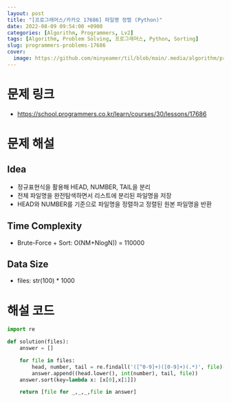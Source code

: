 ```yaml
---
layout: post
title: "[프로그래머스/카카오 17686] 파일명 정렬 (Python)"
date: 2022-08-09 09:54:00 +0900
categories: [Algorithm, Programmers, Lv2]
tags: [Algorithm, Problem Solving, 프로그래머스, Python, Sorting]
slug: programmers-problems-17686
cover:
  image: https://github.com/minyeamer/til/blob/main/.media/algorithm/programmers-logo.png?raw=true
---
```


# 문제 링크
- https://school.programmers.co.kr/learn/courses/30/lessons/17686

# 문제 해설

## Idea
- 정규표현식을 활용해 HEAD, NUMBER, TAIL을 분리
- 전체 파일명을 완전탐색하면서 리스트에 분리된 파일명을 저장
- HEAD와 NUMBER를 기준으로 파일명을 정렬하고 정렬된 원본 파일명을 반환

## Time Complexity
- Brute-Force + Sort: O(NM+NlogN)) = 110000

## Data Size
- files: str(100) * 1000

# 해설 코드

```python
import re

def solution(files):
    answer = []

    for file in files:
        head, number, tail = re.findall('([^0-9]+)([0-9]+)(.*)', file)[0]
        answer.append((head.lower(), int(number), tail, file))
    answer.sort(key=lambda x: [x[0],x[1]])

    return [file for _,_,_,file in answer]
```
